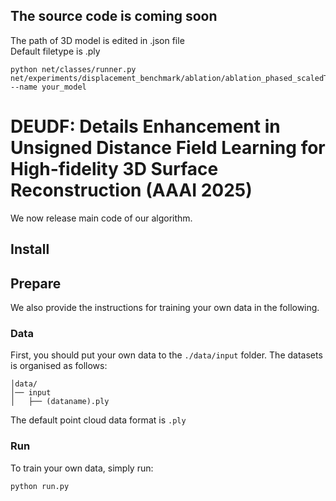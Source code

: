 ## The source code is coming soon
The path of 3D model is edited in .json file\
Default filetype is .ply
```
python net/classes/runner.py net/experiments/displacement_benchmark/ablation/ablation_phased_scaledTanh_yes_act_yes_baseLoss_yes_udf_esti.json --name your_model
```

# DEUDF: Details Enhancement in Unsigned Distance Field Learning for High-fidelity 3D Surface Reconstruction (AAAI 2025)

We now release main code of our algorithm. 

## Install

## Prepare
We also provide the instructions for training your own data in the following.

### Data
First, you should put your own data to the `./data/input` folder. The datasets is organised as follows:
```
│data/
│── input
│   ├── (dataname).ply
```
The default point cloud data format is `.ply`

### Run
To train your own data, simply run:
```
python run.py 
```


